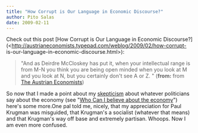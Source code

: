 ```yaml
---
title: "How Corrupt is Our Language in Economic Discourse?"
author: Pito Salas
date: 2009-02-11
---
```




Check out this post [How Corrupt is Our Language in Economic
Discourse?](<http://austrianeconomists.typepad.com/weblog/2009/02/how-corrupt-
is-our-language-in-economic-discourse.html>):

> "And as Deirdre McCloskey has put it, when your intellectual range is from
> M-N you think you are being open minded when you look at M and you look at
> N, but you certainly don't see A or Z. " (**from:** from [The Austrian
> Economists](<http://austrianeconomists.typepad.com/weblog/atom.xml>))

So now that I made a point about my
[skepticism](<http://en.wikipedia.org/wiki/Skeptics>) about whatever
politicians say about the economy (see "[Who Can I believe about the
economy](</2009/02/08/who-can-i-believe-about-the-economy/>)") here's some
more.One pal told me, nicely, that my appreciation for Paul Krugman was
misguided, that Krugman's a socialist (whatever that means) and that Krugman's
way off base and extremely partisan. Whoops. Now I am even more confused.


